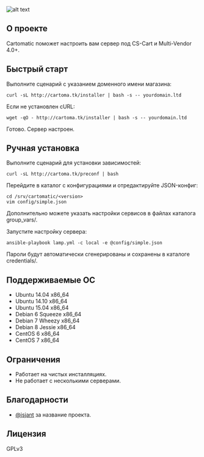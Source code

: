 ![alt text](https://raw.githubusercontent.com/gongled/cartomatic/master/cartomatic.png "Cartomatic Logo")

## О проекте

Cartomatic поможет настроить вам сервер под CS-Cart и Multi-Vendor 4.0+.

## Быстрый старт

Выполните сценарий с указанием доменного имени магазина:

    curl -sL http://cartoma.tk/installer | bash -s -- yourdomain.ltd

Если не установлен cURL:

    wget -qO - http://cartoma.tk/installer | bash -s -- yourdomain.ltd

Готово. Сервер настроен.

## Ручная установка

Выполните сценарий для установки зависимостей:

    curl -sL http://cartoma.tk/preconf | bash

Перейдите в каталог с конфигурациями и отредактируйте JSON-конфиг:

    cd /srv/cartomatic/<version>
    vim config/simple.json

Дополнительно можете указать настройки сервисов в файлах каталога group_vars/.

Запустите настройку сервера:

    ansible-playbook lamp.yml -c local -e @config/simple.json

Пароли будут автоматически сгенерированы и сохранены в каталоге credentials/.

## Поддерживаемые ОС

* Ubuntu 14.04 x86_64
* Ubuntu 14.10 x86_64
* Ubuntu 15.04 x86_64
* Debian 6 Squeeze x86_64
* Debian 7 Wheezy x86_64
* Debian 8 Jessie x86_64
* CentOS 6 x86_64
* CentOS 7 x86_64

## Ограничения

* Работает на чистых инсталляциях.
* Не работает с несколькими серверами.

## Благодарности

* [@jsjant](https://github.com/jsjant) за название проекта.

## Лицензия

GPLv3
